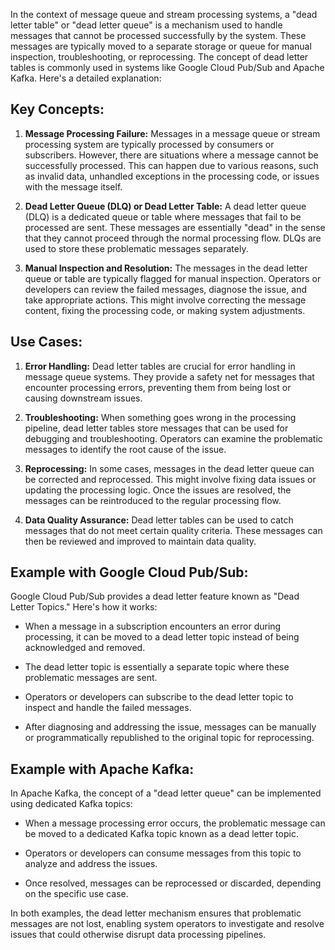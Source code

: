 In the context of message queue and stream processing systems, a "dead letter table" or "dead letter queue" is a mechanism used to handle messages that cannot be processed successfully by the system. These messages are typically moved to a separate storage or queue for manual inspection, troubleshooting, or reprocessing. The concept of dead letter tables is commonly used in systems like Google Cloud Pub/Sub and Apache Kafka. Here's a detailed explanation:

## Key Concepts:

1. **Message Processing Failure:** Messages in a message queue or stream processing system are typically processed by consumers or subscribers. However, there are situations where a message cannot be successfully processed. This can happen due to various reasons, such as invalid data, unhandled exceptions in the processing code, or issues with the message itself.

2. **Dead Letter Queue (DLQ) or Dead Letter Table:** A dead letter queue (DLQ) is a dedicated queue or table where messages that fail to be processed are sent. These messages are essentially "dead" in the sense that they cannot proceed through the normal processing flow. DLQs are used to store these problematic messages separately.

3. **Manual Inspection and Resolution:** The messages in the dead letter queue or table are typically flagged for manual inspection. Operators or developers can review the failed messages, diagnose the issue, and take appropriate actions. This might involve correcting the message content, fixing the processing code, or making system adjustments.

## Use Cases:

1. **Error Handling:** Dead letter tables are crucial for error handling in message queue systems. They provide a safety net for messages that encounter processing errors, preventing them from being lost or causing downstream issues.

2. **Troubleshooting:** When something goes wrong in the processing pipeline, dead letter tables store messages that can be used for debugging and troubleshooting. Operators can examine the problematic messages to identify the root cause of the issue.

3. **Reprocessing:** In some cases, messages in the dead letter queue can be corrected and reprocessed. This might involve fixing data issues or updating the processing logic. Once the issues are resolved, the messages can be reintroduced to the regular processing flow.

4. **Data Quality Assurance:** Dead letter tables can be used to catch messages that do not meet certain quality criteria. These messages can then be reviewed and improved to maintain data quality.

## Example with Google Cloud Pub/Sub:

Google Cloud Pub/Sub provides a dead letter feature known as "Dead Letter Topics." Here's how it works:

- When a message in a subscription encounters an error during processing, it can be moved to a dead letter topic instead of being acknowledged and removed.

- The dead letter topic is essentially a separate topic where these problematic messages are sent.

- Operators or developers can subscribe to the dead letter topic to inspect and handle the failed messages.

- After diagnosing and addressing the issue, messages can be manually or programmatically republished to the original topic for reprocessing.

## Example with Apache Kafka:

In Apache Kafka, the concept of a "dead letter queue" can be implemented using dedicated Kafka topics:

- When a message processing error occurs, the problematic message can be moved to a dedicated Kafka topic known as a dead letter topic.

- Operators or developers can consume messages from this topic to analyze and address the issues.

- Once resolved, messages can be reprocessed or discarded, depending on the specific use case.

In both examples, the dead letter mechanism ensures that problematic messages are not lost, enabling system operators to investigate and resolve issues that could otherwise disrupt data processing pipelines.
